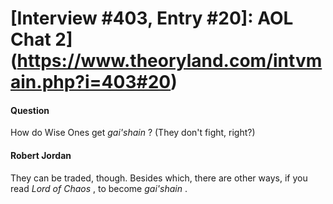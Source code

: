 # [Interview #403, Entry #20]: AOL Chat 2](https://www.theoryland.com/intvmain.php?i=403#20)

#### Question

How do Wise Ones get
*gai'shain*
? (They don't fight, right?)

#### Robert Jordan

They can be traded, though. Besides which, there are other ways, if you read
*Lord of Chaos*
, to become
*gai'shain*
.

